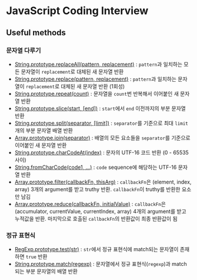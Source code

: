 # JavaScript Coding Interview

## Useful methods

### 문자열 다루기

- [String.prototype.replaceAll(pattern, replacement)](https://developer.mozilla.org/en-US/docs/Web/JavaScript/Reference/Global_Objects/String/replaceAll) : `pattern`과 일치하는 모든 문자열이 `replacement`로 대체된 새 문자열 반환
- [String.prototype.replace(pattern, replacement)](https://developer.mozilla.org/en-US/docs/Web/JavaScript/Reference/Global_Objects/String/replace) : `pattern`과 일치하는 문자열이 `replacement`로 대체된 새 문자열 반환 (1회성)
- [String.prototype.repeat(count)](https://developer.mozilla.org/en-US/docs/Web/JavaScript/Reference/Global_Objects/String/repeat) : 문자열을 `count`번 반복해서 이어붙인 새 문자열 반환
- [String.prototype.slice(start, [end])](https://developer.mozilla.org/en-US/docs/Web/JavaScript/Reference/Global_Objects/String/slice) : `start`에서 `end` 이전까지의 부분 문자열 반환
- [String.prototype.split(separator, [limit])](https://developer.mozilla.org/en-US/docs/Web/JavaScript/Reference/Global_Objects/String/split) : `separator`를 기준으로 최대 `limit`개의 부분 문자열 배열 반환
- [Array.prototype.join(separator)](https://developer.mozilla.org/en-US/docs/Web/JavaScript/Reference/Global_Objects/Array/join) : 배열의 모든 요소들을 `separator`를 기준으로 이어붙인 새 문자열 반환
- [String.prototype.charCodeAt(index)](https://developer.mozilla.org/en-US/docs/Web/JavaScript/Reference/Global_Objects/String/charCodeAt) : 문자의 UTF-16 코드 반환 (0 - 65535 사이)
- [String.fromCharCode(code1, ...)](https://developer.mozilla.org/en-US/docs/Web/JavaScript/Reference/Global_Objects/String/fromCharCode) : `code` sequence에 해당하는 UTF-16 문자열 반환
- [Array.prototype.filter(callbackFn, thisArg)](https://developer.mozilla.org/en-US/docs/Web/JavaScript/Reference/Global_Objects/Array/filter) : `callbackFn`은 (element, index, array) 3개의 argument를 받고 truthy 반환. `callbackFn`이 truthy를 반환한 요소만 남김
- [Array.prototype.reduce(callbackFn, initialValue)](https://developer.mozilla.org/en-US/docs/Web/JavaScript/Reference/Global_Objects/Array/reduce) : `callbackFn`은 (accumulator, currentValue, currentIndex, array) 4개의 argument를 받고 누적값을 반환. 마지막으로 호출된 `callbackFn`의 반환값이 최종 반환값이 됨

### 정규 표현식

- [RegExp.prototype.test(str)](https://developer.mozilla.org/en-US/docs/Web/JavaScript/Reference/Global_Objects/RegExp/test) : `str`에서 정규 표현식에 match되는 문자열이 존재하면 `true` 반환
- [String.prototype.match(regexp)](https://developer.mozilla.org/en-US/docs/Web/JavaScript/Reference/Global_Objects/String/match) : 문자열에서 정규 표현식(`regexp`)과 match되는 부분 문자열의 배열 반환
